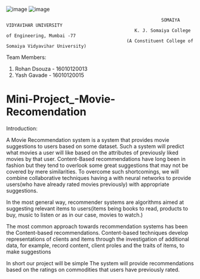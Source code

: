 


![image](https://user-images.githubusercontent.com/74112721/144545556-f1622854-5ddb-44c2-ae66-602c907b9289.png)
![image](https://user-images.githubusercontent.com/74112721/144545198-29fb944e-cc94-4bef-91aa-ff1ffbc8af90.png)
                                                        


                                                              SOMAIYA VIDYAVIHAR UNIVERSITY
                                                    K. J. Somaiya College of Engineering, Mumbai -77
                                                 (A Constituent College of Somaiya Vidyavihar University)
                                                 
Team Members:
                                                                                                                    
1. Rohan Dsouza - 16010120013
2. Yash Gavade  - 16010120015

                                                                                                                                                   


# Mini-Project_-Movie-Recomendation

Introduction: 

A Movie Recommendation system is a system that provides movie suggestions to users based on some dataset. Such a system will predict what movies a user will like based on the attributes of previously liked movies by that user. Content-Based recommendations have long been in fashion but they tend to overlook some great suggestions that may not be covered by mere  similarities. To overcome such shortcomings, we will combine collaborative  techniques having a  with neural networks to provide users(who have already rated movies previously) with appropriate suggestions.

In the most general way, recommender systems are algorithms aimed at suggesting relevant items to users(items being books to read, products to buy, music to listen or as in our case, movies to watch.)

The most common approach towards recommendation systems has been the Content-based recommendations. Content-based techniques develop representations of clients and items through the investigation of additional data, for example, record content, client proles and the traits of items, to make suggestions

In short our project will be simple The system will provide recommendations based on the ratings on commodities that users have previously rated.
